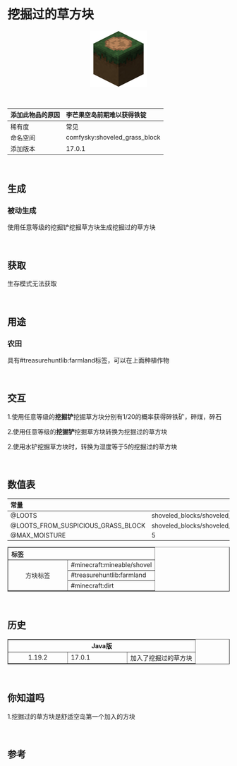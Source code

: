 # 挖掘过的草方块

<div align=center><img src=../../../resources/icon/shoveled_grass_block-128px.png></div>

​        

| 添加此物品的原因 | 李芒果空岛前期难以获得铁锭    |
| :--------------- | :---------------------------- |
| 稀有度           | 常见                          |
| 命名空间         | comfysky:shoveled_grass_block |
| 添加版本         | 17.0.1                        |

​          

## 生成

### 被动生成

使用任意等级的挖掘铲挖掘草方块生成挖掘过的草方块

​         

## 获取

生存模式无法获取

​         

## 用途

### 农田

具有#treasurehuntlib:farmland标签，可以在上面种植作物

​     

## 交互

1.使用任意等级的**挖掘铲**挖掘草方块分别有1/20的概率获得碎铁矿，碎煤，碎石

2.使用任意等级的**挖掘铲**挖掘草方块转换为挖掘过的草方块

2.使用水铲挖掘草方块时，转换为湿度等于5的挖掘过的草方块

​         

## 数值表

| 常量                               | 数据                                                         | 数据类型   |
| :--------------------------------- | ------------------------------------------------------------ | ---------- |
| @LOOTS                             | shoveled_blocks/shoveled_grass_block                         | identifier |
| @LOOTS_FROM_SUSPICIOUS_GRASS_BLOCK | shoveled_blocks/shoveled_grass_block_from_suspicious_grass_block | identifier |
| @MAX_MOISTURE                      | 5                                                            | int        |

<table border=1> <tr> <th align=left colspan=3> 标签 </th> </tr> <tr> <td align=center rowspan=3 width=120; style="vertical-align:middle"> 方块标签 </td> <td> #minecraft:mineable/shovel </td> </tr> <tr> <td> #treasurehuntlib:farmland </td> </tr> <tr> <td> #minecraft:dirt </td> </tr> </table>

​          

## 历史

<table border=1><tr> <th align=center colspan=3>Java版</th></tr><tr> <td align=center rowspan=1 width=120; style="vertical-align:middle">1.19.2</td><td width=120;>17.0.1</td> <td>加入了挖掘过的草方块</td> </tr> </table>

​         

## 你知道吗

1.挖掘过的草方块是舒适空岛第一个加入的方块

​        

## 参考





